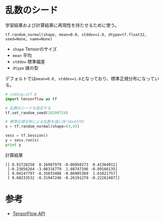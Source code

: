 # 乱数のシード

学習結果および計算結果に再現性を持たせるために使う。

`tf.random_normal(shape, mean=0.0, stddev=1.0, dtype=tf.float32, seed=None, name=None)`

* `shape` Tensorのサイズ
* `mean` 平均
* `stddev` 標準偏差
* `dtype` 値の型

デフォルトでは`mean=0.0, stddev=1.0`となっており、標準正規分布になっている。

```python
# coding:utf-8
import tensorflow as tf

# 乱数のシードを設定する
tf.set_random_seed(20200724)

# 標準正規分布による乱数を値に持つ4x4行列
x = tf.random_normal(shape=(4,4))

sess = tf.Session()
y = sess.run(x)
print y
```

計算結果

```shell
[[ 0.91728258  0.16987979 -0.06950273  0.41364911]
 [-0.23856264 -3.08316779  1.08747196 -0.89166135]
 [ 0.04147797 -0.35033408 -0.06985369  1.61021757]
 [ 0.68233532 -0.31947246 -0.26191279 -0.22261487]]
```

# 参考

* [TensorFlow API](https://www.tensorflow.org/versions/master/api_docs/python/constant_op.html#random_normal)
